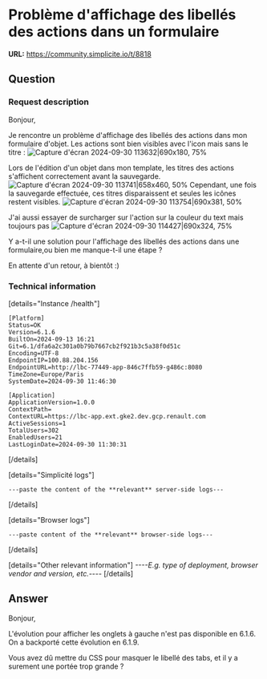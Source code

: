 # Problème d'affichage des libellés des actions dans un formulaire

**URL:** https://community.simplicite.io/t/8818

## Question
### Request description

Bonjour,

Je rencontre un problème d'affichage des libellés des actions dans mon formulaire d'objet.
Les actions sont bien visibles avec l'icon mais sans le titre : 
![Capture d'écran 2024-09-30 113632|690x180, 75%](upload://drK5hUct9OIYUdXK8L5SOzi80Kp.png)

Lors de l'édition d'un objet dans mon template, les titres des actions s'affichent correctement avant la sauvegarde.
![Capture d'écran 2024-09-30 113741|658x460, 50%](upload://rLOYBAvPG23PQhkKaI6713zE2R1.png)
 Cependant, une fois la sauvegarde effectuée, ces titres disparaissent et seules les icônes restent visibles.
![Capture d'écran 2024-09-30 113754|690x381, 50%](upload://wmR8vI2JSalubCfCmPfB8qt2hcT.png)

J'ai aussi essayer de surcharger sur l'action sur la couleur du text mais toujours pas 
![Capture d'écran 2024-09-30 114427|690x324, 75%](upload://OXSTWQbGZ7LGqMZmpCQPI7SD1p.png)


Y a-t-il une solution pour l'affichage des libellés des actions dans une formulaire,ou bien me manque-t-il une étape ?

 En attente d'un retour, à bientôt :)

### Technical information

[details="Instance /health"]
```text
[Platform]
Status=OK
Version=6.1.6
BuiltOn=2024-09-13 16:21
Git=6.1/dfa6a2c301a0b79b7667cb2f921b3c5a38f0d51c
Encoding=UTF-8
EndpointIP=100.88.204.156
EndpointURL=http://lbc-77449-app-846c7ffb59-g486c:8080
TimeZone=Europe/Paris
SystemDate=2024-09-30 11:46:30

[Application]
ApplicationVersion=1.0.0
ContextPath=
ContextURL=https://lbc-app.ext.gke2.dev.gcp.renault.com
ActiveSessions=1
TotalUsers=302
EnabledUsers=21
LastLoginDate=2024-09-30 11:30:31
```
[/details]

[details="Simplicité logs"]
```text
---paste the content of the **relevant** server-side logs---
```
[/details]

[details="Browser logs"]
```text
---paste content of the **relevant** browser-side logs---
```
[/details]

[details="Other relevant information"]
*----E.g. type of deployment, browser vendor and version, etc.----*
[/details]

## Answer
Bonjour,

L'évolution pour afficher les onglets à gauche n'est pas disponible en 6.1.6.
On a backporté cette évolution en 6.1.9.

Vous avez dû mettre du CSS pour masquer le libellé des tabs, et il y a surement une portée trop grande ?
